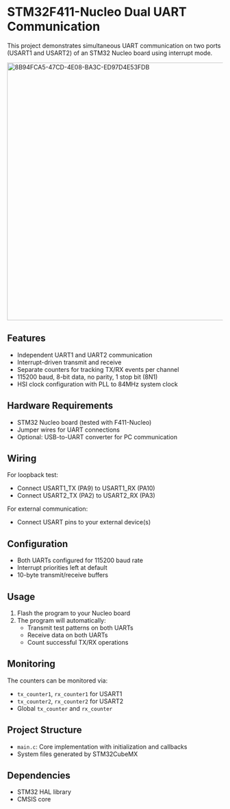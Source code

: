 # STM32F411-Nucleo Dual UART Communication 

This project demonstrates simultaneous UART communication on two ports (USART1 and USART2) of an STM32 Nucleo board using interrupt mode.

<img src="https://github.com/user-attachments/assets/4985b169-01a7-47a6-b5af-68fc40df826c" width="600" alt="8B94FCA5-47CD-4E08-BA3C-ED97D4E53FDB">


## Features
- Independent UART1 and UART2 communication
- Interrupt-driven transmit and receive
- Separate counters for tracking TX/RX events per channel
- 115200 baud, 8-bit data, no parity, 1 stop bit (8N1)
- HSI clock configuration with PLL to 84MHz system clock

## Hardware Requirements
- STM32 Nucleo board (tested with F411-Nucleo)
- Jumper wires for UART connections
- Optional: USB-to-UART converter for PC communication

## Wiring
For loopback test:
- Connect USART1_TX (PA9) to USART1_RX (PA10)
- Connect USART2_TX (PA2) to USART2_RX (PA3)

For external communication:
- Connect USART pins to your external device(s)

## Configuration
- Both UARTs configured for 115200 baud rate
- Interrupt priorities left at default
- 10-byte transmit/receive buffers

## Usage
1. Flash the program to your Nucleo board
2. The program will automatically:
   - Transmit test patterns on both UARTs
   - Receive data on both UARTs
   - Count successful TX/RX operations

## Monitoring
The counters can be monitored via:
- `tx_counter1`, `rx_counter1` for USART1
- `tx_counter2`, `rx_counter2` for USART2
- Global `tx_counter` and `rx_counter`

## Project Structure
- `main.c`: Core implementation with initialization and callbacks
- System files generated by STM32CubeMX

## Dependencies
- STM32 HAL library
- CMSIS core
